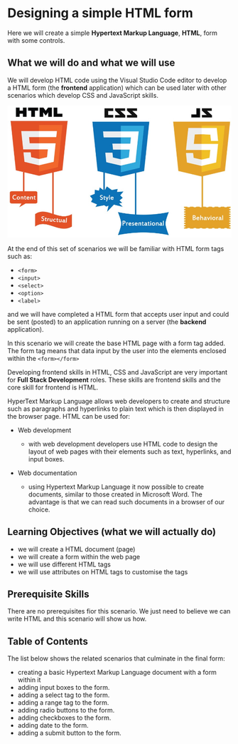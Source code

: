 # Designing a simple HTML form

Here we will create a simple **Hypertext Markup Language**, **HTML**, form with some controls.

## What we will do and what we will use

We will develop HTML code using the Visual Studio Code editor to develop a HTML form (the **frontend** application) which can be used later with other scenarios which develop CSS and JavaScript skills.

![Three core frontend technologies!](./assets/html-css-js.jpeg "HTML, CSS annd JavaScript languages")

At the end of this set of scenarios we will be familiar with HTML form tags such as:
 - ```<form>```
 - ```<input>``` 
 - ```<select>``` 
 - ```<option>```  
 - ```<label>```
  
 and we will have completed a HTML form that accepts user input and could be sent (posted) to an application running on a server (the **backend** application).

In this scenario we will create the base HTML page with a form tag added. The form tag means that data input by the user into the elements enclosed within the ```<form></form>```

Developing frontend skills in HTML, CSS and JavaScript are very important for **Full Stack Development** roles. These skills are frontend skills and the core skill for frontend is HTML.

HyperText Markup Language allows web developers to create and structure such as paragraphs and hyperlinks to plain text which is then displayed in the browser page. HTML can be used for:

- Web development
  - with web development developers use HTML code to design the layout of web pages with their elements such as text, hyperlinks, and input boxes.
  
- Web documentation
  - using Hypertext Markup Language it now possible to create documents, similar to those created in Microsoft Word. The advantage is that we can read such documents in a browser of our choice.
  
## Learning Objectives (what we will actually do)

- we will create a HTML document (page)
- we will create a form within the web page
- we will use different HTML tags
- we will use attributes on HTML tags to customise the tags

## Prerequisite Skills

There are no prerequisites fior this scenario. We just need to believe we can write HTML and this scenario will show us how.

## Table of Contents

The list below shows the related scenarios that culminate in the final form:  

- creating a basic Hypertext Markup Language document with a form within it
- adding input boxes to the form.
- adding a select tag to the form.
- adding a range tag to the form.
- adding radio buttons to the form.
- adding checkboxes to the form.
- adding date  to the form.
- adding a submit button to the form.
